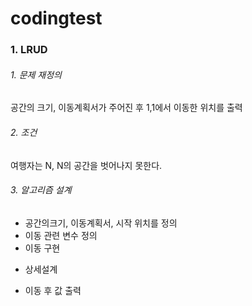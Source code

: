 # codingtest

### 1. LRUD

###### 1. 문제 재정의
공간의 크기, 이동계획서가 주어진 후 1,1에서 이동한 위치를 출력

###### 2. 조건
여행자는 N, N의 공간을 벗어나지 못한다.

###### 3. 알고리즘 설계
* 공간의크기, 이동계획서, 시작 위치를 정의
* 이동 관련 변수 정의
* 이동 구현
+ 상세설계
* 이동 후 값 출력
